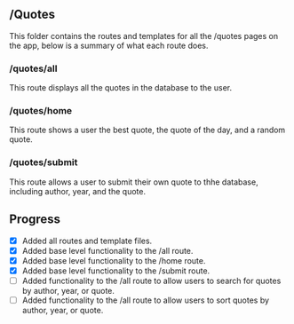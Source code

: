 ## /Quotes
This folder contains the routes and templates for all the /quotes pages on the app, below is a summary of what each route does.

### /quotes/all
This route displays all the quotes in the database to the user.

### /quotes/home
This route shows a user the best quote, the quote of the day, and a random quote.

### /quotes/submit
This route allows a user to submit their own quote to thhe database, including author, year, and the quote.

## Progress
- [x] Added all routes and template files.
- [x] Added base level functionality to the /all route.
- [x] Added base level functionality to the /home route.
- [x] Added base level functionality to the /submit route.
- [ ] Added functionality to the /all route to allow users to search for quotes by author, year, or quote.
- [ ] Added functionality to the /all route to allow users to sort quotes by author, year, or quote.
